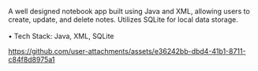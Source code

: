  A well designed notebook app built using Java and XML, allowing
 users to create, update, and delete notes. Utilizes SQLite for local
 data storage. 
 <br/><br/>
 • Tech Stack: Java, XML, SQLite
 <br/>


https://github.com/user-attachments/assets/e36242bb-dbd4-41b1-8711-c84f8d8975a1

 
